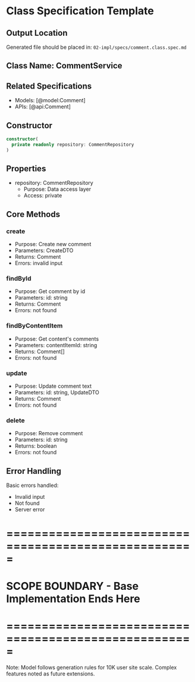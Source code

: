 # Class Specification Template

## Output Location
Generated file should be placed in: `02-impl/specs/comment.class.spec.md`

## Class Name: CommentService

## Related Specifications
- Models: [@model:Comment]
- APIs: [@api:Comment]

## Constructor
```typescript
constructor(
  private readonly repository: CommentRepository
)
```

## Properties
- repository: CommentRepository
  - Purpose: Data access layer
  - Access: private

## Core Methods

### create
- Purpose: Create new comment
- Parameters: CreateDTO
- Returns: Comment
- Errors: invalid input

### findById
- Purpose: Get comment by id
- Parameters: id: string
- Returns: Comment
- Errors: not found

### findByContentItem
- Purpose: Get content's comments
- Parameters: contentItemId: string
- Returns: Comment[]
- Errors: not found

### update
- Purpose: Update comment text
- Parameters: id: string, UpdateDTO
- Returns: Comment
- Errors: not found

### delete
- Purpose: Remove comment
- Parameters: id: string
- Returns: boolean
- Errors: not found

## Error Handling
Basic errors handled:
- Invalid input
- Not found
- Server error

# =====================================================
# SCOPE BOUNDARY - Base Implementation Ends Here
# =====================================================

Note: Model follows generation rules for 10K user site scale.
Complex features noted as future extensions.
